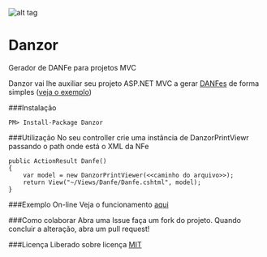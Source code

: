 ![alt tag](https://travis-ci.org/ycodeteam/danzor.svg)

Danzor
======
Gerador de DANFe para projetos MVC

Danzor vai lhe auxiliar seu projeto ASP.NET MVC a gerar [DANFes](http://www.nfe.fazenda.gov.br/portal/perguntasFrequentes.aspx?tipoConteudo=Zn7vuWPGHL8=) de forma simples ([veja o exemplo](http://danzor.azurewebsites.net/))

###Instalação
```
PM> Install-Package Danzor
```

###Utilização
No seu controller crie uma instância de DanzorPrintViewr passando o path onde está o XML da NFe

```
public ActionResult Danfe()
{
    var model = new DanzorPrintViewer(<<caminho do arquivo>>);
    return View("~/Views/Danfe/Danfe.cshtml", model);
}
```


###Exemplo On-line
Veja o funcionamento [aqui](http://danzor.azurewebsites.net/)

###Como colaborar
Abra uma Issue faça um fork do projeto. Quando concluir a alteração, abra um pull request!

###Licença
Liberado sobre licença [MIT](http://opensource.org/licenses/MIT)
